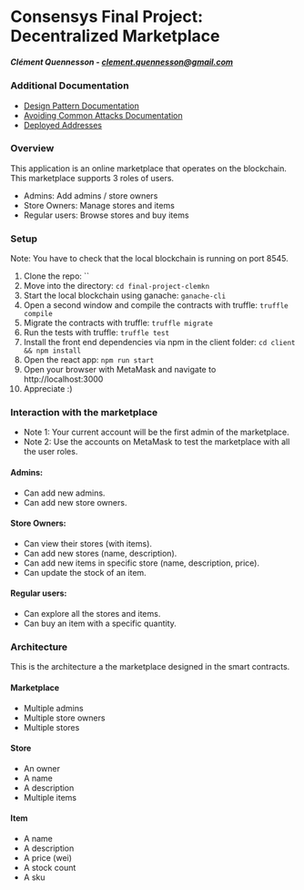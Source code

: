 # Consensys Final Project: Decentralized Marketplace
##### Clément Quennesson - clement.quennesson@gmail.com

### Additional Documentation

* [Design Pattern Documentation](https://github.com/dev-bootcamp-2019/final-project-clemkn/blob/master/design_pattern_desicions.md)
* [Avoiding Common Attacks Documentation](https://github.com/dev-bootcamp-2019/final-project-clemkn/blob/master/avoiding_common_attacks.md)
* [Deployed Addresses](https://github.com/dev-bootcamp-2019/final-project-clemkn/blob/master/deployed_addresses.txt)

### Overview
This application is an online marketplace that operates on the blockchain. This marketplace supports 3 roles of users.

* Admins: Add admins / store owners
* Store Owners: Manage stores and items
* Regular users: Browse stores and buy items

### Setup

Note: You have to check that the local blockchain is running on port 8545.

1. Clone the repo: ``
2. Move into the directory: `cd final-project-clemkn`
3. Start the local blockchain using ganache: `ganache-cli`
4. Open a second window and compile the contracts with truffle: `truffle compile`
5. Migrate the contracts with truffle: `truffle migrate`
6. Run the tests with truffle: `truffle test`
7. Install the front end dependencies via npm in the client folder: `cd client && npm install`
8. Open the react app: `npm run start`
9. Open your browser with MetaMask and navigate to http://localhost:3000
10. Appreciate :)

### Interaction with the marketplace

* Note 1: Your current account will be the first admin of the marketplace.
* Note 2: Use the accounts on MetaMask to test the marketplace with all the user roles.

#### Admins:

* Can add new admins.
* Can add new store owners.

#### Store Owners:

* Can view their stores (with items).
* Can add new stores (name, description).
* Can add new items in specific store (name, description, price).
* Can update the stock of an item.

#### Regular users:

* Can explore all the stores and items.
* Can buy an item with a specific quantity.


### Architecture

This is the architecture a the marketplace designed in the smart contracts.

#### Marketplace

* Multiple admins
* Multiple store owners
* Multiple stores

#### Store

* An owner
* A name
* A description
* Multiple items

#### Item

* A name
* A description
* A price (wei)
* A stock count
* A sku
